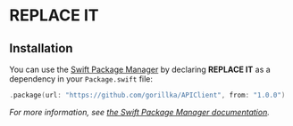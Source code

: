 # REPLACE IT

## Installation

You can use the [Swift Package Manager](https://github.com/apple/swift-package-manager) by declaring **REPLACE IT** as a dependency in your `Package.swift` file:

```swift
.package(url: "https://github.com/gorillka/APIClient", from: "1.0.0")
```

*For more information, see [the Swift Package Manager documentation](https://github.com/apple/swift-package-manager/tree/master/Documentation).*

